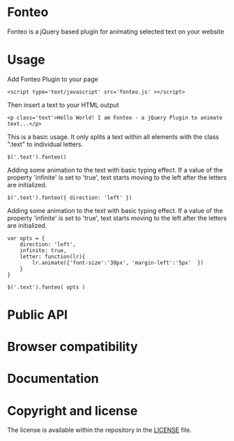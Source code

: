 # Fonteo
Fonteo is a jQuery based plugin for animating selected text on your website


# Usage

Add Fonteo Plugin to your page 

	<script type='text/javascript' src='fonteo.js' ></script>

Then insert a text to your HTML output 

	<p class='text'>Hello World! I am Fonteo - a jQuery Plugin to animate text...</p>
 
This is a basic usage. It only splits a text within all elements with the class ".text" to individual letters.

	$('.text').fonteo()

Adding some animation to the text with basic typing effect. If a value of the property 'infinite' is set to 'true', text starts moving to the left after the letters are initialized.

	$('.text').fonteo({ direction: 'left' })

Adding some animation to the text with basic typing effect. If a value of the property 'infinite' is set to 'true', text starts moving to the left after the letters are initialized.

	var opts = {
		direction: 'left', 
		infinite: true,
		letter: function(lr){
			lr.animate({'font-size':'30px', 'margin-left':'5px'  })
		}
	}
	
	$('.text').fonteo( opts )
	
# Public API

# Browser compatibility

# Documentation

# Copyright and license
The license is available within the repository in the [LICENSE](https://github.com/miso25/fonteo/blob/master/LICENSE.md) file.
